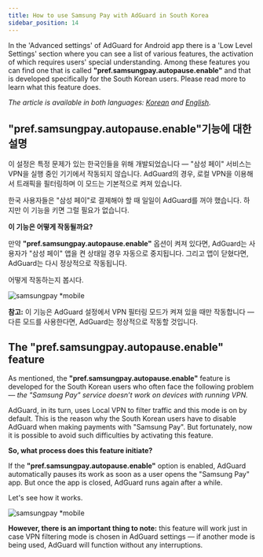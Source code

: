 ```yaml
---
title: How to use Samsung Pay with AdGuard in South Korea
sidebar_position: 14
---
```


In the 'Advanced settings' of AdGuard for Android app there is a 'Low Level Settings' section where you can see a list of various features, the activation of which requires users' special understanding. Among these features you can find one that is called **"pref.samsungpay.autopause.enable"** and that is developed specifically for the South Korean users. Please read more to learn what this feature does.

*The article is available in both languages: [Korean](#prefsamsungpayautopauseenable기능에-대한-설명) and [English](#the-prefsamsungpayautopauseenable-feature).*

## "pref.samsungpay.autopause.enable"기능에 대한 설명

이 설정은 특정 문제가 있는 한국인들을 위해 개발되었습니다 — "삼성 페이" 서비스는 VPN을 실행 중인 기기에서 작동되지 않습니다. AdGuard의 경우, 로컬 VPN을 이용해서 트래픽을 필터링하며 이 모드는 기본적으로 켜져 있습니다.

한국 사용자들은 "삼성 페이"로 결제해야 할 때 일일이 AdGuard를 꺼야 했습니다. 하지만 이 기능을 키면 그럴 필요가 없습니다.

**이 기능은 어떻게 작동될까요?**

만약 **"pref.samsungpay.autopause.enable"** 옵션이 켜져 있다면, AdGuard는 사용자가 "삼성 페이" 앱을 켠 상태일 경우 자동으로 중지됩니다. 그리고 앱이 닫혔다면, AdGuard는 다시 정상적으로 작동됩니다.

어떻게 작동하는지 봅시다.

![samsungpay *mobile](https://cdn.adtidy.org/content/kb/ad_blocker/android/solving_problems/samsungpay-with-adguard-in-south-korea/en.gif) 

**참고:** 이 기능은 AdGuard 설정에서 VPN 필터링 모드가 켜져 있을 때만 작동합니다 — 다른 모드를 사용한다면, AdGuard는 정상적으로 작동할 것입니다.

## The "pref.samsungpay.autopause.enable" feature

As mentioned, the **"pref.samsungpay.autopause.enable"** feature is developed for the South Korean users who often face the following problem — *the "Samsung Pay" service doesn’t work on devices with running VPN.*

AdGuard, in its turn, uses Local VPN to filter traffic and this mode is on by default. This is the reason why the South Korean users have to disable AdGuard when making payments with "Samsung Pay". But fortunately, now it is possible to avoid such difficulties by activating this feature.

**So, what process does this feature initiate?**

If the **"pref.samsungpay.autopause.enable"** option is enabled, AdGuard automatically pauses its work as soon as a user opens the "Samsung Pay" app. But once the app is closed, AdGuard runs again after a while.

Let's see how it works.

![samsungpay *mobile](https://cdn.adtidy.org/content/kb/ad_blocker/android/solving_problems/samsungpay-with-adguard-in-south-korea/en.gif)

**However, there is an important thing to note:** this feature will work just in case VPN filtering mode is chosen in AdGuard settings — if another mode is being used, AdGuard will function without any interruptions.